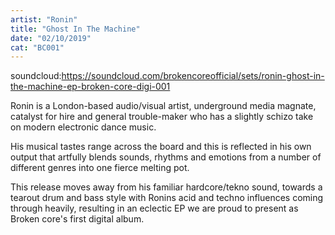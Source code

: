 ```yaml
---
artist: "Ronin"
title: "Ghost In The Machine"
date: "02/10/2019"
cat: "BC001"
---
```


soundcloud:https://soundcloud.com/brokencoreofficial/sets/ronin-ghost-in-the-machine-ep-broken-core-digi-001

Ronin is a London-based audio/visual artist, underground media magnate, catalyst for hire and general trouble-maker who
has a slightly schizo take on modern electronic dance music.

His musical tastes range across the board and this is reflected in his own output that artfully blends sounds, rhythms
and emotions from a number of different genres into one fierce melting pot.

This release moves away from his familiar hardcore/tekno sound, towards a tearout drum and bass style with Ronins acid
and techno influences coming through heavily, resulting in an eclectic EP we are proud to present as Broken core's first
digital album.

